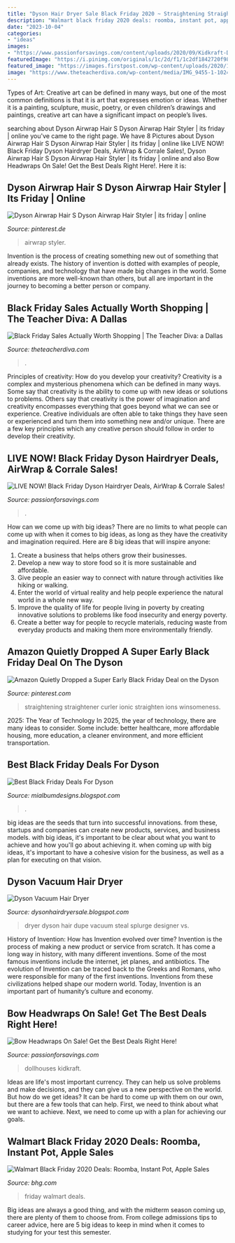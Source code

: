 ```yaml
---
title: "Dyson Hair Dryer Sale Black Friday 2020 ~ Straightening Straightener Curler Ionic Straighten Ions Winsomeness"
description: "Walmart black friday 2020 deals: roomba, instant pot, apple sales"
date: "2023-10-04"
categories:
- "ideas"
images:
- "https://www.passionforsavings.com/content/uploads/2020/09/Kidkraft-Dollhouses-on-sale-feature-640x450.jpg"
featuredImage: "https://i.pinimg.com/originals/1c/2d/f1/1c2df1842720f98893ad2fa55ecdc5ea.jpg"
featured_image: "https://images.firstpost.com/wp-content/uploads/2020/11/Dyson-1280.jpg"
image: "https://www.theteacherdiva.com/wp-content/media/IMG_9455-1-1024x1820.jpg"
---
```



Types of Art:
Creative art can be defined in many ways, but one of the most common definitions is that it is art that expresses emotion or ideas. Whether it is a painting, sculpture, music, poetry, or even children’s drawings and paintings, creative art can have a significant impact on people’s lives.

	

		
searching about Dyson Airwrap Hair S Dyson Airwrap Hair Styler | its friday | online you've came to the right page. We have 8 Pictures about Dyson Airwrap Hair S Dyson Airwrap Hair Styler | its friday | online like LIVE NOW! Black Friday Dyson Hairdryer Deals, AirWrap &amp; Corrale Sales!, Dyson Airwrap Hair S Dyson Airwrap Hair Styler | its friday | online and also Bow Headwraps On Sale! Get the Best Deals Right Here!. Here it is:
		
    
## Dyson Airwrap Hair S Dyson Airwrap Hair Styler | Its Friday | Online

<img loading=lazy src="https://i.pinimg.com/originals/1c/2d/f1/1c2df1842720f98893ad2fa55ecdc5ea.jpg" onerror="this.onerror=null;this.src='https://tse1.mm.bing.net/th?id=OIP.Fo2-YYd-EejNH5D2tyIw6gHaFs&amp;pid=15.1';" alt="Dyson Airwrap Hair S Dyson Airwrap Hair Styler | its friday | online">

_Source: pinterest.de_

>airwrap styler. 

	

Invention is the process of creating something new out of something that already exists. The history of invention is dotted with examples of people, companies, and technology that have made big changes in the world. Some inventions are more well-known than others, but all are important in the journey to becoming a better person or company.

    
## Black Friday Sales Actually Worth Shopping | The Teacher Diva: A Dallas

<img loading=lazy src="https://www.theteacherdiva.com/wp-content/media/IMG_9455-1-1024x1820.jpg" onerror="this.onerror=null;this.src='https://tse2.mm.bing.net/th?id=OIP.oRhxAEzqazGFOEsDpvvRjQHaNK&amp;pid=15.1';" alt="Black Friday Sales Actually Worth Shopping | The Teacher Diva: a Dallas">

_Source: theteacherdiva.com_

>. 

	

Principles of creativity: How do you develop your creativity?
Creativity is a complex and mysterious phenomena which can be defined in many ways. Some say that creativity is the ability to come up with new ideas or solutions to problems. Others say that creativity is the power of imagination and creativity encompasses everything that goes beyond what we can see or experience. Creative individuals are often able to take things they have seen or experienced and turn them into something new and/or unique. There are a few key principles which any creative person should follow in order to develop their creativity.

    
## LIVE NOW! Black Friday Dyson Hairdryer Deals, AirWrap &amp; Corrale Sales!

<img loading=lazy src="https://www.passionforsavings.com/content/uploads/2020/09/dyson-featured.jpg" onerror="this.onerror=null;this.src='https://tse2.mm.bing.net/th?id=OIP.Nfp3pMjesqwqH4vRrjHcPQHaFM&amp;pid=15.1';" alt="LIVE NOW! Black Friday Dyson Hairdryer Deals, AirWrap &amp; Corrale Sales!">

_Source: passionforsavings.com_

>. 

	

How can we come up with big ideas?
There are no limits to what people can come up with when it comes to big ideas, as long as they have the creativity and imagination required. Here are 8 big ideas that will inspire anyone:
1. Create a business that helps others grow their businesses. 
2. Develop a new way to store food so it is more sustainable and affordable. 
3. Give people an easier way to connect with nature through activities like hiking or walking. 
4. Enter the world of virtual reality and help people experience the natural world in a whole new way. 
5. Improve the quality of life for people living in poverty by creating innovative solutions to problems like food insecurity and energy poverty. 
6. Create a better way for people to recycle materials, reducing waste from everyday products and making them more environmentally friendly. 

    
## Amazon Quietly Dropped A Super Early Black Friday Deal On The Dyson

<img loading=lazy src="https://i.pinimg.com/236x/4a/47/6a/4a476a9e9c3385958b3e51cfe40648d8.jpg?nii=t" onerror="this.onerror=null;this.src='https://tse4.mm.bing.net/th?id=OIP.IzJU-Re31HtSBQJRCJVIqAAAAA&amp;pid=15.1';" alt="Amazon Quietly Dropped a Super Early Black Friday Deal on the Dyson">

_Source: pinterest.com_

>straightening straightener curler ionic straighten ions winsomeness. 

	

2025: The Year of Technology
In 2025, the year of technology, there are many ideas to consider. Some include: better healthcare, more affordable housing, more education, a cleaner environment, and more efficient transportation.

    
## Best Black Friday Deals For Dyson

<img loading=lazy src="https://images.firstpost.com/wp-content/uploads/2020/11/Dyson-1280.jpg" onerror="this.onerror=null;this.src='https://tse2.mm.bing.net/th?id=OIP.214j8SsCMX7uo-vzcPR11wHaEK&amp;pid=15.1';" alt="Best Black Friday Deals For Dyson">

_Source: mialbumdesigns.blogspot.com_

>. 

	

big ideas are the seeds that turn into successful innovations. from these, startups and companies can create new products, services, and business models. with big ideas, it's important to be clear about what you want to achieve and how you'll go about achieving it. when coming up with big ideas, it's important to have a cohesive vision for the business, as well as a plan for executing on that vision.

    
## Dyson Vacuum Hair Dryer

<img loading=lazy src="https://cdn.shopify.com/s/files/1/1908/9745/files/Splurge____Steal_3_2048x2048.png?v=1578427262" onerror="this.onerror=null;this.src='https://tse3.mm.bing.net/th?id=OIP.o88UFnow9mbG1pkq8ZlN7AHaLG&amp;pid=15.1';" alt="Dyson Vacuum Hair Dryer">

_Source: dysonhairdryersale.blogspot.com_

>dryer dyson hair dupe vacuum steal splurge designer vs. 

	

History of Invention: How has Invention evolved over time?
Invention is the process of making a new product or service from scratch. It has come a long way in history, with many different inventions. Some of the most famous inventions include the internet, jet planes, and antibiotics. The evolution of Invention can be traced back to the Greeks and Romans, who were responsible for many of the first inventions. Inventions from these civilizations helped shape our modern world. Today, Invention is an important part of humanity’s culture and economy.

    
## Bow Headwraps On Sale! Get The Best Deals Right Here!

<img loading=lazy src="https://www.passionforsavings.com/content/uploads/2020/09/Kidkraft-Dollhouses-on-sale-feature-640x450.jpg" onerror="this.onerror=null;this.src='https://tse4.mm.bing.net/th?id=OIP.U3wZMkBBIT9-HzpZuAc8JQHaFN&amp;pid=15.1';" alt="Bow Headwraps On Sale! Get the Best Deals Right Here!">

_Source: passionforsavings.com_

>dollhouses kidkraft. 

	

Ideas are life's most important currency. They can help us solve problems and make decisions, and they can give us a new perspective on the world. But how do we get ideas? It can be hard to come up with them on our own, but there are a few tools that can help. First, we need to think about what we want to achieve. Next, we need to come up with a plan for achieving our goals.

    
## Walmart Black Friday 2020 Deals: Roomba, Instant Pot, Apple Sales

<img loading=lazy src="https://imagesvc.meredithcorp.io/v3/mm/image?url=https:%2F%2Fstatic.onecms.io%2Fwp-content%2Fuploads%2Fsites%2F37%2F2020%2F11%2F25%2Forolay-women-s-thickened-down-jacket.jpg" onerror="this.onerror=null;this.src='https://tse3.mm.bing.net/th?id=OIP.bFyiDuSEqclmV_xJIIw0TQHaHa&amp;pid=15.1';" alt="Walmart Black Friday 2020 Deals: Roomba, Instant Pot, Apple Sales">

_Source: bhg.com_

>friday walmart deals. 

	

Big ideas are always a good thing, and with the midterm season coming up, there are plenty of them to choose from. From college admissions tips to career advice, here are 5 big ideas to keep in mind when it comes to studying for your test this semester.


